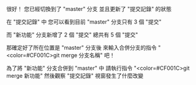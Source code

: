 很好！
您已經切換到了 "master" 分支
並且更新了 "提交記錄" 的狀態

在 "提交記錄" 中
您可以看到目前 "master" 分支只有 3 個 "提交"

而 "新功能" 分支新增了 2 個 "提交"
總共有 5 個 "提交"

那確定好了所在位置是 "master" 分支後
來輸入合併分支的指令 "<color=#CF001C>git merge 分支名稱</color>" 吧！

為了將 "新功能" 分支合併到 "master" 中
請執行指令 "<color=#CF001C>git merge 新功能</color>"
然後觀察 "提交記錄" 視窗發生了什麼改變